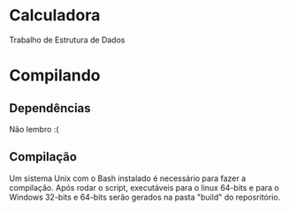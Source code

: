 # Calculadora
Trabalho de Estrutura de Dados

# Compilando
## Dependências
Não lembro :(
## Compilação
Um sistema Unix com o Bash instalado é necessário para fazer a compilação. Após rodar o script, executáveis para o linux 64-bits e para o Windows 32-bits e 64-bits serão gerados na pasta "build" do reposritório.
